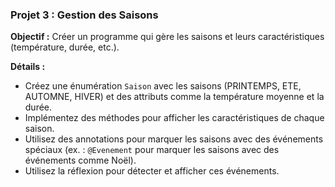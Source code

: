 ### **Projet 3 : Gestion des Saisons**
**Objectif :** Créer un programme qui gère les saisons et leurs caractéristiques (température, durée, etc.).

**Détails :**
- Créez une énumération `Saison` avec les saisons (PRINTEMPS, ETE, AUTOMNE, HIVER) et des attributs comme la température moyenne et la durée.
- Implémentez des méthodes pour afficher les caractéristiques de chaque saison.
- Utilisez des annotations pour marquer les saisons avec des événements spéciaux (ex. : `@Evenement` pour marquer les saisons avec des événements comme Noël).
- Utilisez la réflexion pour détecter et afficher ces événements.